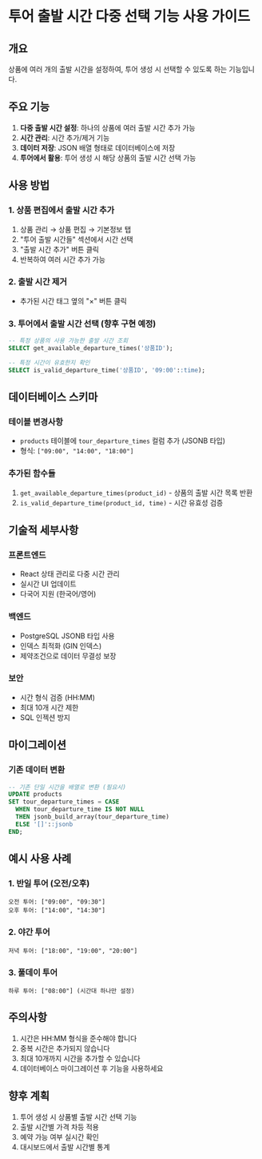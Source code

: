 # 투어 출발 시간 다중 선택 기능 사용 가이드

## 개요
상품에 여러 개의 출발 시간을 설정하여, 투어 생성 시 선택할 수 있도록 하는 기능입니다.

## 주요 기능
1. **다중 출발 시간 설정**: 하나의 상품에 여러 출발 시간 추가 가능
2. **시간 관리**: 시간 추가/제거 기능
3. **데이터 저장**: JSON 배열 형태로 데이터베이스에 저장
4. **투어에서 활용**: 투어 생성 시 해당 상품의 출발 시간 선택 가능

## 사용 방법

### 1. 상품 편집에서 출발 시간 추가
1. 상품 관리 → 상품 편집 → 기본정보 탭
2. "투어 출발 시간들" 섹션에서 시간 선택
3. "출발 시간 추가" 버튼 클릭
4. 반복하여 여러 시간 추가 가능

### 2. 출발 시간 제거
- 추가된 시간 태그 옆의 "×" 버튼 클릭

### 3. 투어에서 출발 시간 선택 (향후 구현 예정)
```sql
-- 특정 상품의 사용 가능한 출발 시간 조회
SELECT get_available_departure_times('상품ID');

-- 특정 시간이 유효한지 확인
SELECT is_valid_departure_time('상품ID', '09:00'::time);
```

## 데이터베이스 스키마

### 테이블 변경사항
- `products` 테이블에 `tour_departure_times` 컬럼 추가 (JSONB 타입)
- 형식: `["09:00", "14:00", "18:00"]`

### 추가된 함수들
1. `get_available_departure_times(product_id)` - 상품의 출발 시간 목록 반환
2. `is_valid_departure_time(product_id, time)` - 시간 유효성 검증

## 기술적 세부사항

### 프론트엔드
- React 상태 관리로 다중 시간 관리
- 실시간 UI 업데이트
- 다국어 지원 (한국어/영어)

### 백엔드
- PostgreSQL JSONB 타입 사용
- 인덱스 최적화 (GIN 인덱스)
- 제약조건으로 데이터 무결성 보장

### 보안
- 시간 형식 검증 (HH:MM)
- 최대 10개 시간 제한
- SQL 인젝션 방지

## 마이그레이션

### 기존 데이터 변환
```sql
-- 기존 단일 시간을 배열로 변환 (필요시)
UPDATE products 
SET tour_departure_times = CASE 
  WHEN tour_departure_time IS NOT NULL 
  THEN jsonb_build_array(tour_departure_time)
  ELSE '[]'::jsonb 
END;
```

## 예시 사용 사례

### 1. 반일 투어 (오전/오후)
```
오전 투어: ["09:00", "09:30"]
오후 투어: ["14:00", "14:30"]
```

### 2. 야간 투어
```
저녁 투어: ["18:00", "19:00", "20:00"]
```

### 3. 풀데이 투어
```
하루 투어: ["08:00"] (시간대 하나만 설정)
```

## 주의사항
1. 시간은 HH:MM 형식을 준수해야 합니다
2. 중복 시간은 추가되지 않습니다
3. 최대 10개까지 시간을 추가할 수 있습니다
4. 데이터베이스 마이그레이션 후 기능을 사용하세요

## 향후 계획
1. 투어 생성 시 상품별 출발 시간 선택 기능
2. 출발 시간별 가격 차등 적용
3. 예약 가능 여부 실시간 확인
4. 대시보드에서 출발 시간별 통계
